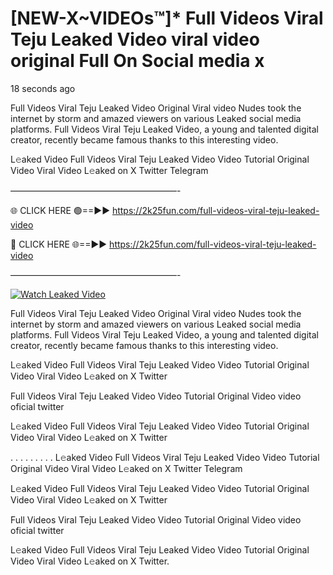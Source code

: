 # [NEW-X~VIDEOs™]* Full Videos Viral Teju Leaked Video viral video original Full On Social media x

18 seconds ago

Full Videos Viral Teju Leaked Video Original Viral video Nudes took the internet by storm and amazed viewers on various Leaked social media platforms. Full Videos Viral Teju Leaked Video, a young and talented digital creator, recently became famous thanks to this interesting video.

L𝚎aked Video Full Videos Viral Teju Leaked Video Video Tutorial Original Video Viral Video L𝚎aked on X Twitter Telegram

———————————————————-

🌐 CLICK HERE 🟢==►► https://2k25fun.com/full-videos-viral-teju-leaked-video

🔴 CLICK HERE 🌐==►► https://2k25fun.com/full-videos-viral-teju-leaked-video

———————————————————-

[![Watch Leaked Video](https://miro.medium.com/v2/resize:fit:828/format:webp/1*cilzJN44JGOrTw9NJCrNHA.gif "Watch Leaked Video")](https://2k25fun.com/full-videos-viral-teju-leaked-video)

Full Videos Viral Teju Leaked Video Original Viral video Nudes took the internet by storm and amazed viewers on various Leaked social media platforms. Full Videos Viral Teju Leaked Video, a young and talented digital creator, recently became famous thanks to this interesting video.

L𝚎aked Video Full Videos Viral Teju Leaked Video Video Tutorial Original Video Viral Video L𝚎aked on X Twitter

Full Videos Viral Teju Leaked Video Video Tutorial Original Video video oficial twitter

L𝚎aked Video Full Videos Viral Teju Leaked Video Video Tutorial Original Video Viral Video L𝚎aked on X Twitter

. . . . . . . . . L𝚎aked Video Full Videos Viral Teju Leaked Video Video Tutorial Original Video Viral Video L𝚎aked on X Twitter Telegram

L𝚎aked Video Full Videos Viral Teju Leaked Video Video Tutorial Original Video Viral Video L𝚎aked on X Twitter

Full Videos Viral Teju Leaked Video Video Tutorial Original Video video oficial twitter

L𝚎aked Video Full Videos Viral Teju Leaked Video Video Tutorial Original Video Viral Video L𝚎aked on X Twitter.